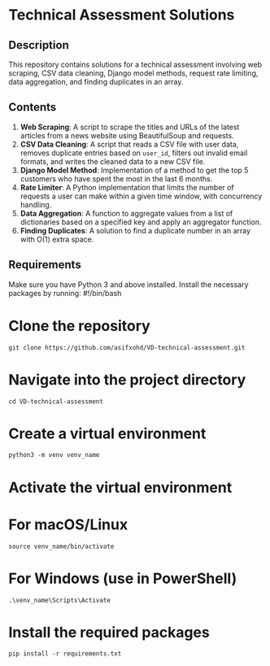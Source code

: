 # Technical Assessment Solutions

## Description

This repository contains solutions for a technical assessment involving web scraping, CSV data cleaning, Django model methods, request rate limiting, data aggregation, and finding duplicates in an array.

## Contents

1. **Web Scraping**: A script to scrape the titles and URLs of the latest articles from a news website using BeautifulSoup and requests.
2. **CSV Data Cleaning**: A script that reads a CSV file with user data, removes duplicate entries based on `user_id`, filters out invalid email formats, and writes the cleaned data to a new CSV file.
3. **Django Model Method**: Implementation of a method to get the top 5 customers who have spent the most in the last 6 months.
4. **Rate Limiter**: A Python implementation that limits the number of requests a user can make within a given time window, with concurrency handling.
5. **Data Aggregation**: A function to aggregate values from a list of dictionaries based on a specified key and apply an aggregator function.
6. **Finding Duplicates**: A solution to find a duplicate number in an array with O(1) extra space.

## Requirements

Make sure you have Python 3 and above installed. Install the necessary packages by running:
#!/bin/bash

# Clone the repository
```
git clone https://github.com/asifxohd/VD-technical-assessment.git

```
# Navigate into the project directory
``` cd VD-technical-assessment ```

# Create a virtual environment
```python3 -m venv venv_name ```

# Activate the virtual environment
# For macOS/Linux
```source venv_name/bin/activate ```

# For Windows (use in PowerShell)
``` .\venv_name\Scripts\Activate ```

# Install the required packages
```pip install -r requirements.txt ```
